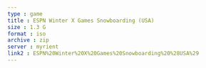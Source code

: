 ```yaml
---
type : game
title : ESPN Winter X Games Snowboarding (USA)
size : 1.3 G
format : iso
archive : zip
server : myrient
link2 : ESPN%20Winter%20X%20Games%20Snowboarding%20%28USA%29
---
```

